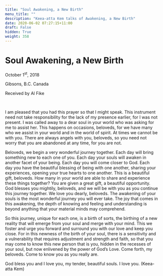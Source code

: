 ```yaml
---
title: "Soul Awakening, a New Birth"
menu_title: ""
description: "Keea-atta Kem talks of Awakening, a New Birth"
date: 2020-06-02 07:27:15+11:00
draft: False
hidden: True
weight: 358
---
```

# Soul Awakening, a New Birth

October 1<sup>st</sup>, 2018

Gibsons, B.C. Canada

Received by Al Fike

 

I am pleased that you had this prayer so that I might speak. This instrument need not take responsibility for the lack of my presence earlier, for I was not present. I was called away to a dear soul in your world who was asking for me to assist her. This happens on occasions, beloveds, for we have many who we assist in your world and in the world of spirit. At times we cannot be with you. There are always angels with you, beloveds, so you need not worry that you are abandoned at any time, for you are not.

Beloveds, we begin a very wonderful journey together. Each day will bring something new to each one of you. Each day your souls will awaken in another facet of your being. Each day you will come closer to God. Each day you have the beautiful blessing of being with one another, sharing your experiences, opening your true hearts to one another. This is a beautiful gift, beloveds. How many in your world are able to share and experience these things together? You are given a great gift, a beautiful opportunity. God blesses you mightily, beloveds, and we will be with you as you continue this journey together. We love you dearly, beloveds. The awakening of your souls is the most wonderful journey you will ever take. The joy that comes in this awakening, the depth of knowing and feeling and understanding is beyond anything that your material minds may comprehend. 

So this journey, unique for each one, is a birth of sorts, the birthing of a new reality that will emerge from your soul and merge with your mind. This we foster and urge you forward and surround you with our love and keep you close. For in this newness of the birth of your soul, there is a sensitivity and a vulnerability that requires adjustment and strength and faith, so that you may come to know this new person that is you, hidden in the recesses of your soul, but now enlivened by the power of God’s Love. Come forth, my beloveds. Come to know you as you really are. 

God bless you and I love you, my tender, beautiful souls. I love you. (Keea-atta Kem)